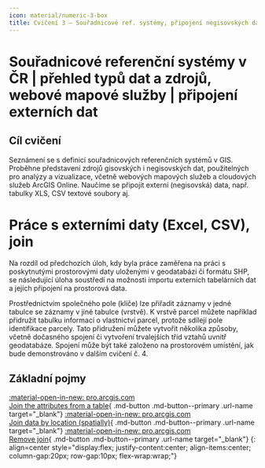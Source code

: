 ```yaml
---
icon: material/numeric-3-box
title: Cvičení 3 – Souřadnicové ref. systémy, připojení negisovských dat
---
```


# Souřadnicové referenční systémy v ČR | přehled typů dat a zdrojů, webové mapové služby | připojení externích dat

## Cíl cvičení

Seznámení se s definicí souřadnicových referenčních systémů v GIS. Proběhne představení zdrojů gisovských i negisovských dat, použitelných pro analýzy a vizualizace, včetně webových mapových služeb a cloudových služeb ArcGIS Online. Naučíme se připojit externí (negisovská) data, např. tabulky XLS, CSV textové soubory aj.


# Práce s externími daty (Excel, CSV), join

Na rozdíl od předchozích úloh, kdy byla práce zaměřena na práci s poskytnutými prostorovými daty uloženými v geodatabázi či formátu SHP, se následující úloha soustředí na možnosti importu externích tabelárních dat a jejich připojení na prostorová data.

Prostřednictvím společného pole (klíče) lze přiřadit záznamy v jedné tabulce se záznamy v jiné tabulce (vrstvě). K vrstvě parcel můžete například přidružit tabulku informací o vlastnictví parcel, protože sdílejí pole identifikace parcely. Tato přidružení můžete vytvořit několika způsoby, včetně dočasného spojení či vytvoření trvalejších tříd vztahů uvnitř geodatabáze. Spojení může být také založeno na prostorovém umístění, jak bude demonstrováno v dalším cvičení č. 4.

## Základní pojmy

[<span>:material-open-in-new: pro.arcgis.com</span><br>Join the attributes from a table](https://pro.arcgis.com/en/pro-app/latest/help/data/tables/joins-and-relates.htm#GUID-39C9610A-6A73-4985-ADB8-7354EA9DB8BF){ .md-button .md-button--primary .url-name target="_blank"}
[<span>:material-open-in-new: pro.arcgis.com</span><br>Join data by location (spatially)](https://pro.arcgis.com/en/pro-app/latest/help/data/tables/joins-and-relates.htm#GUID-7B11EAA4-35E0-4B8D-AFB6-4A435761574B){ .md-button .md-button--primary .url-name target="_blank"}
[<span>:material-open-in-new: pro.arcgis.com</span><br>Remove join](https://pro.arcgis.com/en/pro-app/latest/help/data/tables/joins-and-relates.htm#ESRI_SECTION1_6507320BCB1E45219A88F1AA0A24F7B9){ .md-button .md-button--primary .url-name target="_blank"}
{: align=center style="display:flex; justify-content:center; align-items:center; column-gap:20px; row-gap:10px; flex-wrap:wrap;"}

